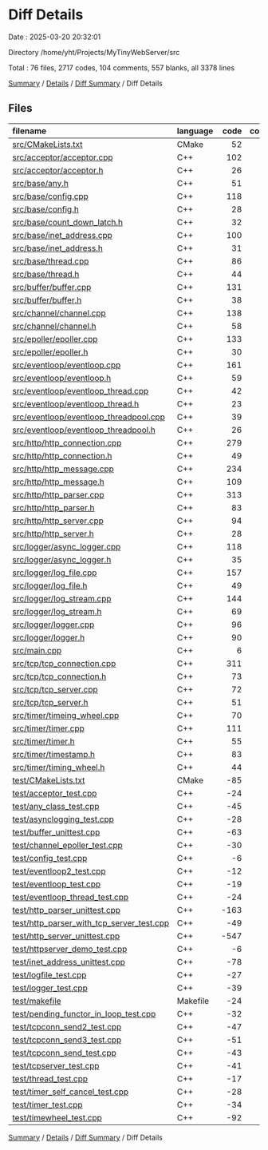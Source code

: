 # Diff Details

Date : 2025-03-20 20:32:01

Directory /home/yht/Projects/MyTinyWebServer/src

Total : 76 files,  2717 codes, 104 comments, 557 blanks, all 3378 lines

[Summary](results.md) / [Details](details.md) / [Diff Summary](diff.md) / Diff Details

## Files
| filename | language | code | comment | blank | total |
| :--- | :--- | ---: | ---: | ---: | ---: |
| [src/CMakeLists.txt](/src/CMakeLists.txt) | CMake | 52 | 0 | 8 | 60 |
| [src/acceptor/acceptor.cpp](/src/acceptor/acceptor.cpp) | C++ | 102 | 7 | 14 | 123 |
| [src/acceptor/acceptor.h](/src/acceptor/acceptor.h) | C++ | 26 | 0 | 6 | 32 |
| [src/base/any.h](/src/base/any.h) | C++ | 51 | 4 | 17 | 72 |
| [src/base/config.cpp](/src/base/config.cpp) | C++ | 118 | 4 | 12 | 134 |
| [src/base/config.h](/src/base/config.h) | C++ | 28 | 12 | 6 | 46 |
| [src/base/count\_down\_latch.h](/src/base/count_down_latch.h) | C++ | 32 | 0 | 8 | 40 |
| [src/base/inet\_address.cpp](/src/base/inet_address.cpp) | C++ | 100 | 0 | 20 | 120 |
| [src/base/inet\_address.h](/src/base/inet_address.h) | C++ | 31 | 0 | 8 | 39 |
| [src/base/thread.cpp](/src/base/thread.cpp) | C++ | 86 | 3 | 21 | 110 |
| [src/base/thread.h](/src/base/thread.h) | C++ | 44 | 4 | 19 | 67 |
| [src/buffer/buffer.cpp](/src/buffer/buffer.cpp) | C++ | 131 | 7 | 35 | 173 |
| [src/buffer/buffer.h](/src/buffer/buffer.h) | C++ | 38 | 26 | 16 | 80 |
| [src/channel/channel.cpp](/src/channel/channel.cpp) | C++ | 138 | 1 | 39 | 178 |
| [src/channel/channel.h](/src/channel/channel.h) | C++ | 58 | 4 | 12 | 74 |
| [src/epoller/epoller.cpp](/src/epoller/epoller.cpp) | C++ | 133 | 2 | 20 | 155 |
| [src/epoller/epoller.h](/src/epoller/epoller.h) | C++ | 30 | 0 | 11 | 41 |
| [src/eventloop/eventloop.cpp](/src/eventloop/eventloop.cpp) | C++ | 161 | 2 | 40 | 203 |
| [src/eventloop/eventloop.h](/src/eventloop/eventloop.h) | C++ | 59 | 3 | 18 | 80 |
| [src/eventloop/eventloop\_thread.cpp](/src/eventloop/eventloop_thread.cpp) | C++ | 42 | 4 | 9 | 55 |
| [src/eventloop/eventloop\_thread.h](/src/eventloop/eventloop_thread.h) | C++ | 23 | 0 | 8 | 31 |
| [src/eventloop/eventloop\_threadpool.cpp](/src/eventloop/eventloop_threadpool.cpp) | C++ | 39 | 1 | 9 | 49 |
| [src/eventloop/eventloop\_threadpool.h](/src/eventloop/eventloop_threadpool.h) | C++ | 26 | 1 | 9 | 36 |
| [src/http/http\_connection.cpp](/src/http/http_connection.cpp) | C++ | 279 | 15 | 37 | 331 |
| [src/http/http\_connection.h](/src/http/http_connection.h) | C++ | 49 | 12 | 14 | 75 |
| [src/http/http\_message.cpp](/src/http/http_message.cpp) | C++ | 234 | 7 | 42 | 283 |
| [src/http/http\_message.h](/src/http/http_message.h) | C++ | 109 | 1 | 27 | 137 |
| [src/http/http\_parser.cpp](/src/http/http_parser.cpp) | C++ | 313 | 14 | 54 | 381 |
| [src/http/http\_parser.h](/src/http/http_parser.h) | C++ | 83 | 0 | 14 | 97 |
| [src/http/http\_server.cpp](/src/http/http_server.cpp) | C++ | 94 | 8 | 14 | 116 |
| [src/http/http\_server.h](/src/http/http_server.h) | C++ | 28 | 2 | 10 | 40 |
| [src/logger/async\_logger.cpp](/src/logger/async_logger.cpp) | C++ | 118 | 7 | 17 | 142 |
| [src/logger/async\_logger.h](/src/logger/async_logger.h) | C++ | 35 | 1 | 6 | 42 |
| [src/logger/log\_file.cpp](/src/logger/log_file.cpp) | C++ | 157 | 6 | 27 | 190 |
| [src/logger/log\_file.h](/src/logger/log_file.h) | C++ | 49 | 2 | 13 | 64 |
| [src/logger/log\_stream.cpp](/src/logger/log_stream.cpp) | C++ | 144 | 3 | 34 | 181 |
| [src/logger/log\_stream.h](/src/logger/log_stream.h) | C++ | 69 | 3 | 20 | 92 |
| [src/logger/logger.cpp](/src/logger/logger.cpp) | C++ | 96 | 7 | 26 | 129 |
| [src/logger/logger.h](/src/logger/logger.h) | C++ | 90 | 7 | 23 | 120 |
| [src/main.cpp](/src/main.cpp) | C++ | 6 | 0 | 1 | 7 |
| [src/tcp/tcp\_connection.cpp](/src/tcp/tcp_connection.cpp) | C++ | 311 | 33 | 38 | 382 |
| [src/tcp/tcp\_connection.h](/src/tcp/tcp_connection.h) | C++ | 73 | 11 | 23 | 107 |
| [src/tcp/tcp\_server.cpp](/src/tcp/tcp_server.cpp) | C++ | 72 | 11 | 21 | 104 |
| [src/tcp/tcp\_server.h](/src/tcp/tcp_server.h) | C++ | 51 | 19 | 18 | 88 |
| [src/timer/timeing\_wheel.cpp](/src/timer/timeing_wheel.cpp) | C++ | 70 | 9 | 16 | 95 |
| [src/timer/timer.cpp](/src/timer/timer.cpp) | C++ | 111 | 13 | 19 | 143 |
| [src/timer/timer.h](/src/timer/timer.h) | C++ | 55 | 1 | 15 | 71 |
| [src/timer/timestamp.h](/src/timer/timestamp.h) | C++ | 83 | 4 | 19 | 106 |
| [src/timer/timing\_wheel.h](/src/timer/timing_wheel.h) | C++ | 44 | 0 | 8 | 52 |
| [test/CMakeLists.txt](/test/CMakeLists.txt) | CMake | -85 | 0 | -26 | -111 |
| [test/acceptor\_test.cpp](/test/acceptor_test.cpp) | C++ | -24 | 0 | -5 | -29 |
| [test/any\_class\_test.cpp](/test/any_class_test.cpp) | C++ | -45 | 0 | -5 | -50 |
| [test/asynclogging\_test.cpp](/test/asynclogging_test.cpp) | C++ | -28 | -3 | -10 | -41 |
| [test/buffer\_unittest.cpp](/test/buffer_unittest.cpp) | C++ | -63 | -73 | -29 | -165 |
| [test/channel\_epoller\_test.cpp](/test/channel_epoller_test.cpp) | C++ | -30 | -3 | -9 | -42 |
| [test/config\_test.cpp](/test/config_test.cpp) | C++ | -6 | 0 | -2 | -8 |
| [test/eventloop2\_test.cpp](/test/eventloop2_test.cpp) | C++ | -12 | -1 | -5 | -18 |
| [test/eventloop\_test.cpp](/test/eventloop_test.cpp) | C++ | -19 | 0 | -3 | -22 |
| [test/eventloop\_thread\_test.cpp](/test/eventloop_thread_test.cpp) | C++ | -24 | -1 | -6 | -31 |
| [test/http\_parser\_unittest.cpp](/test/http_parser_unittest.cpp) | C++ | -163 | -24 | -33 | -220 |
| [test/http\_parser\_with\_tcp\_server\_test.cpp](/test/http_parser_with_tcp_server_test.cpp) | C++ | -49 | -2 | -12 | -63 |
| [test/http\_server\_unittest.cpp](/test/http_server_unittest.cpp) | C++ | -547 | -35 | -82 | -664 |
| [test/httpserver\_demo\_test.cpp](/test/httpserver_demo_test.cpp) | C++ | -6 | 0 | -1 | -7 |
| [test/inet\_address\_unittest.cpp](/test/inet_address_unittest.cpp) | C++ | -78 | -5 | -29 | -112 |
| [test/logfile\_test.cpp](/test/logfile_test.cpp) | C++ | -27 | 0 | -9 | -36 |
| [test/logger\_test.cpp](/test/logger_test.cpp) | C++ | -39 | 0 | -6 | -45 |
| [test/makefile](/test/makefile) | Makefile | -24 | -9 | -12 | -45 |
| [test/pending\_functor\_in\_loop\_test.cpp](/test/pending_functor_in_loop_test.cpp) | C++ | -32 | -1 | -10 | -43 |
| [test/tcpconn\_send2\_test.cpp](/test/tcpconn_send2_test.cpp) | C++ | -47 | -1 | -9 | -57 |
| [test/tcpconn\_send3\_test.cpp](/test/tcpconn_send3_test.cpp) | C++ | -51 | -1 | -9 | -61 |
| [test/tcpconn\_send\_test.cpp](/test/tcpconn_send_test.cpp) | C++ | -43 | -1 | -9 | -53 |
| [test/tcpserver\_test.cpp](/test/tcpserver_test.cpp) | C++ | -41 | -1 | -8 | -50 |
| [test/thread\_test.cpp](/test/thread_test.cpp) | C++ | -17 | -5 | -5 | -27 |
| [test/timer\_self\_cancel\_test.cpp](/test/timer_self_cancel_test.cpp) | C++ | -28 | 0 | -5 | -33 |
| [test/timer\_test.cpp](/test/timer_test.cpp) | C++ | -34 | 0 | -7 | -41 |
| [test/timewheel\_test.cpp](/test/timewheel_test.cpp) | C++ | -92 | -11 | -18 | -121 |

[Summary](results.md) / [Details](details.md) / [Diff Summary](diff.md) / Diff Details